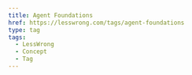 ```yaml
---
title: Agent Foundations
href: https://lesswrong.com/tags/agent-foundations
type: tag
tags:
  - LessWrong
  - Concept
  - Tag
---
```


